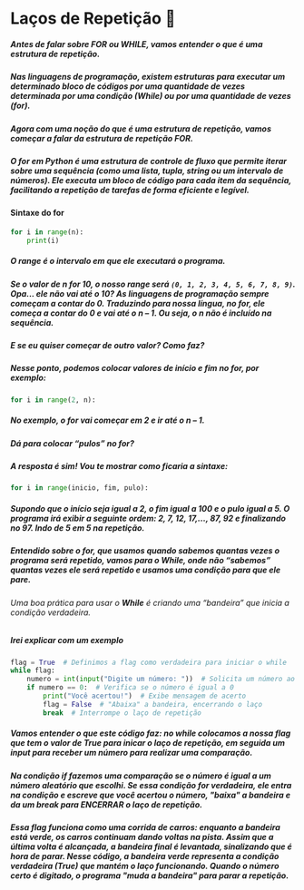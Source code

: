 
# Laços de Repetição 🔁

##### Antes de falar sobre **FOR** ou **WHILE**, vamos entender o que é uma estrutura de repetição.

##### Nas linguagens de programação, existem estruturas para executar um determinado bloco de códigos por uma quantidade de vezes determinada por uma condição (**While**) ou por uma quantidade de vezes (**for**).

##### Agora com uma noção do que é uma estrutura de repetição, vamos começar a falar da estrutura de repetição **FOR**.

##### O **for** em Python é uma estrutura de controle de fluxo que permite iterar sobre uma sequência (como uma lista, tupla, string ou um intervalo de números). Ele executa um bloco de código para cada item da sequência, facilitando a repetição de tarefas de forma eficiente e legível.

#### Sintaxe do for

```python
for i in range(n):
    print(i)
```

##### O **range** é o intervalo em que ele executará o programa.

##### Se o valor de **n** for 10, o nosso range será `(0, 1, 2, 3, 4, 5, 6, 7, 8, 9)`. Opa... ele não vai até o 10? As linguagens de programação sempre começam a contar do 0. Traduzindo para nossa língua, no **for**, ele começa a contar do 0 e vai até o **n – 1**. Ou seja, o **n** não é incluído na sequência.

##### E se eu quiser começar de outro valor? Como faz?

##### Nesse ponto, podemos colocar valores de início e fim no **for**, por exemplo:

```python
for i in range(2, n):
```

##### No exemplo, o **for** vai começar em 2 e ir até o **n – 1**.

##### Dá para colocar “pulos” no for?

##### A resposta é **sim**! Vou te mostrar como ficaria a sintaxe:

```python
for i in range(inicio, fim, pulo):
```

##### Supondo que o **início** seja igual a 2, o **fim** igual a 100 e o **pulo** igual a 5. O programa irá exibir a seguinte ordem: 2, 7, 12, 17,..., 87, 92 e finalizando no 97. Indo de 5 em 5 na repetição.

##### Entendido sobre o **for**, que usamos quando sabemos quantas vezes o programa será repetido, vamos para o **While**, onde não “sabemos” quantas vezes ele será repetido e usamos uma condição para que ele pare.

###### Uma boa prática para usar o **While** é criando uma “bandeira” que inicia a condição verdadeira.
##### Irei explicar com um exemplo
```python
flag = True  # Definimos a flag como verdadeira para iniciar o while
while flag:
    numero = int(input("Digite um número: "))  # Solicita um número ao usuário
    if numero == 0:  # Verifica se o número é igual a 0
        print("Você acertou!")  # Exibe mensagem de acerto
        flag = False  # "Abaixa" a bandeira, encerrando o laço
        break  # Interrompe o laço de repetição
```
##### Vamos entender o que este código faz: no **while** colocamos a nossa flag que tem o valor de True para inicar o laço de repetição, em seguida um input para receber um número para realizar uma comparação.
##### Na condição **if** fazemos uma comparação se o número é igual a um número aleatório que escolhi. Se essa condição for verdadeira, ele entra na condição e escreve que você acertou o número, "baixa" a bandeira e da um break para ENCERRAR o laço de repetição. 
##### Essa **flag** funciona como uma corrida de carros: enquanto a bandeira está verde, os carros continuam dando voltas na pista. Assim que a última volta é alcançada, a bandeira final é levantada, sinalizando que é hora de parar. Nesse código, a bandeira verde representa a condição verdadeira (True) que mantém o laço funcionando. Quando o número certo é digitado, o programa "muda a bandeira" para parar a repetição.
